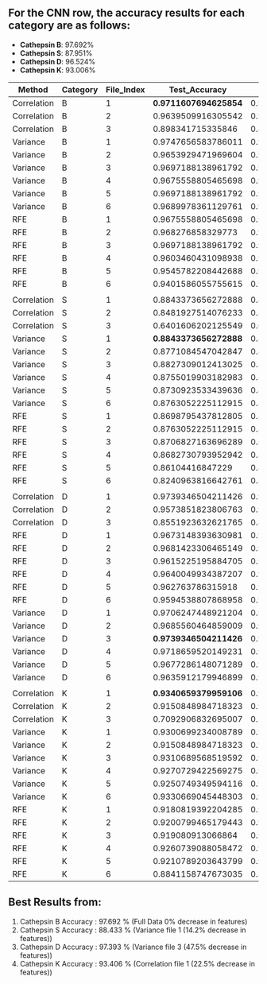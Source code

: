 ## For the CNN row, the accuracy results for each category are as follows:
- **Cathepsin B**: 97.692%
- **Cathepsin S**: 87.951%
- **Cathepsin D**: 96.524%
- **Cathepsin K**: 93.006%

| Method      | Category | File_Index | Test_Accuracy   | Precision       | Recall          | F1-Score        |
|-------------|----------|------------|-----------------|-----------------|-----------------|-----------------|
|Correlation|B|1|**0.9711607694625854**|0.9716005329222748|0.9711607786589762|0.9710346055145948|
|Correlation|B|2|0.9639509916305542|0.9639145787220054|0.9639509733237203|0.9638712477978894|
|Correlation|B|3|0.898341715335846|0.8995738880851906|0.8983417447728911|0.898210478637559|
|Variance|B|1|0.9747656583786011|0.9747845598431052|0.9747656813266041|0.9747019607239696|
|Variance|B|2|0.9653929471969604|0.9656309269297354|0.9653929343907715|0.9653562026192504|
|Variance|B|3|0.9697188138961792|0.9698637106531169|0.969718817591925|0.9695882737446|
|Variance|B|4|0.9675558805465698|0.967637168017168|0.9675558759913482|0.9674227212673389|
|Variance|B|5|0.9697188138961792|0.9698901452123195|0.969718817591925|0.9695839405894983|
|Variance|B|6|0.9689978361129761|0.9690234164159547|0.9689978370583994|0.9688941900511631|
|RFE|B|1|0.9675558805465698|0.9674878164566835|0.9675558759913482|0.9674363456862948|
|RFE|B|2|0.968276858329773|0.9683181649994399|0.9682768565248738|0.9681627437818263|
|RFE|B|3|0.9697188138961792|0.9697566954344019|0.969718817591925|0.969639303763679|
|RFE|B|4|0.9603460431098938|0.9608454677423558|0.9603460706560922|0.9601954995898154|
|RFE|B|5|0.9545782208442688|0.9547642246999012|0.9545782263878875|0.954519148120443|
|RFE|B|6|0.9401586055755615|0.9411819981182311|0.9401586157173756|0.9399926813903084|
||||||||
|Correlation|S|1|0.8843373656272888|0.8865815258479512|0.8843373493975903|0.8843265473405466|
|Correlation|S|2|0.8481927514076233|0.8464858924275791|0.8481927710843373|0.8465961039355744|
|Correlation|S|3|0.6401606202125549|0.6297851502540344|0.6401606425702812|0.631388216165559|
|Variance|S|1|**0.8843373656272888**|0.8858064722146842|0.8843373493975903|0.8836330265636338|
|Variance|S|2|0.8771084547042847|0.88031839284855|0.8771084337349397|0.8773618217072549|
|Variance|S|3|0.8827309012413025|0.8859535270023704|0.8827309236947791|0.8831116100714843|
|Variance|S|4|0.8755019903182983|0.877627273832879|0.8755020080321285|0.8754869588347589|
|Variance|S|5|0.8730923533439636|0.8768128989032187|0.8730923694779117|0.8736281826941967|
|Variance|S|6|0.8763052225112915|0.8763964291042305|0.8763052208835341|0.8762319942714872|
|RFE|S|1|0.8698795437812805|0.8736365844436154|0.8698795180722891|0.8698018730614725|
|RFE|S|2|0.8763052225112915|0.8776304090168205|0.8763052208835341|0.8764233253194592|
|RFE|S|3|0.8706827163696289|0.8745255788211829|0.8706827309236947|0.8713249731534637|
|RFE|S|4|0.8682730793952942|0.8727906579230472|0.8682730923694779|0.8686439940899546|
|RFE|S|5|0.86104416847229|0.8669201847994986|0.8610441767068273|0.8612779898015361|
|RFE|S|6|0.8240963816642761|0.8271568855964896|0.8240963855421687|0.8234195820476989|
||||||||
|Correlation|D|1|0.9739346504211426|0.9745182090547888|0.9739346297062474|0.9739538894502121|
|Correlation|D|2|0.9573851823806763|0.9582135592706179|0.9573851882498966|0.9573208960873238|
|Correlation|D|3|0.8551923632621765|0.8590458488352849|0.85519238725693|0.8552291897450959|
|RFE|D|1|0.9673148393630981|0.9684032660522639|0.9673148531237071|0.9673274998593897|
|RFE|D|2|0.9681423306465149|0.9688774011470116|0.9681423251965247|0.968166525204871|
|RFE|D|3|0.9615225195884705|0.9632872916618616|0.9615225486139842|0.9614921943828713|
|RFE|D|4|0.9640049934387207|0.9647996402032407|0.9640049648324369|0.9641029231950006|
|RFE|D|5|0.962763786315918|0.9641912581710504|0.9627637567232106|0.962664008044819|
|RFE|D|6|0.9594538807868958|0.9597730000317577|0.9594538684319405|0.9593085311347651|
|Variance|D|1|0.9706247448921204|0.9710496101905853|0.9706247414149772|0.970619478903289|
|Variance|D|2|0.9685560464859009|0.9691208662751477|0.9685560612329334|0.9684602611768157|
|Variance|D|3|**0.9739346504211426**|0.9741801255632314|0.9739346297062474|0.9738887961669076|
|Variance|D|4|0.9718659520149231|0.9726362332504283|0.9718659495242036|0.9718079908877321|
|Variance|D|5|0.9677286148071289|0.9684184718520636|0.9677285891601158|0.9676930385084714|
|Variance|D|6|0.9635912179946899|0.9646837144137974|0.9635912287960281|0.9635640120288568|
||||||||
|Correlation|K|1|**0.9340659379959106**|0.9354930873123399|0.9340659340659341|0.9334797821169467|
|Correlation|K|2|0.9150848984718323|0.915954139116305|0.9150849150849151|0.9143247966359555|
|Correlation|K|3|0.7092906832695007|0.7137966365972792|0.7092907092907093|0.7045839669336106|
|Variance|K|1|0.9300699234008789|0.9309310986917965|0.9300699300699301|0.9296586472384656|
|Variance|K|2|0.9150848984718323|0.9150845610788615|0.9150849150849151|0.914548977816527|
|Variance|K|3|0.9310689568519592|0.9322838270508235|0.9310689310689311|0.9306463900141468|
|Variance|K|4|0.9270729422569275|0.9280855005954484|0.9270729270729271|0.9267016305775556|
|Variance|K|5|0.9250749349594116|0.9248527975483373|0.9250749250749251|0.9246348205798369|
|Variance|K|6|0.9330669045448303|0.9332968410120642|0.9330669330669331|0.9327156765927446|
|RFE|K|1|0.9180819392204285|0.9175473124478889|0.9180819180819181|0.917362225715822|
|RFE|K|2|0.9200799465179443|0.9213835353144366|0.9200799200799201|0.919562681827532|
|RFE|K|3|0.919080913066864|0.9196734795009393|0.919080919080919|0.9188262897901258|
|RFE|K|4|0.9260739088058472|0.9278518960927806|0.926073926073926|0.9252753623736987|
|RFE|K|5|0.9210789203643799|0.9224487584458411|0.9210789210789211|0.9205108198644759|
|RFE|K|6|0.8841158747673035|0.8848239484686099|0.8841158841158842|0.8829153374193118|

## Best Results from:

1. Cathepsin B Accuracy : 97.692 % (Full Data 0% decrease in features)    
2. Cathepsin S Accuracy : 88.433 % (Variance file 1 (14.2% decrease in features)) 
3. Cathepsin D Accuracy : 97.393 % (Variance file 3 (47.5% decrease in features)) 
4. Cathepsin K Accuracy : 93.406 % (Correlation file 1 (22.5% decrease in features)) 





